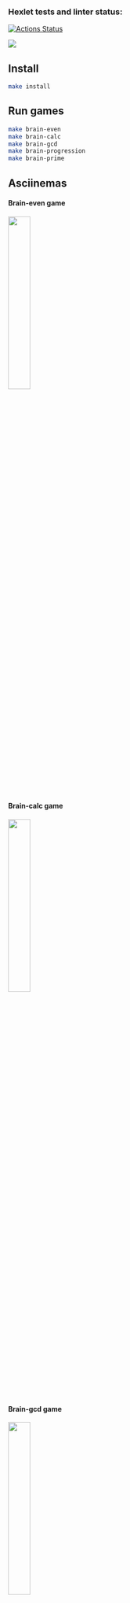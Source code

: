 ### Hexlet tests and linter status:
[![Actions Status](https://github.com/SKornya/frontend-project-44/workflows/hexlet-check/badge.svg)](https://github.com/SKornya/frontend-project-44/actions)

<a href="https://codeclimate.com/github/SKornya/frontend-project-44/maintainability"><img src="https://api.codeclimate.com/v1/badges/9795e25576592b6e5787/maintainability" /></a>

## Install

```bash
make install
```

## Run games

```bash
make brain-even
make brain-calc
make brain-gcd
make brain-progression
make brain-prime
```

## Asciinemas

#### Brain-even game

<a href="https://asciinema.org/a/FfUCKrdMcr967zGn7cKciwqep" target="_blank">
   <img src="https://asciinema.org/a/FfUCKrdMcr967zGn7cKciwqep.svg" style="width: 30% "/>
</a>

#### Brain-calc game

<a href="https://asciinema.org/a/RrMcbEvwc1M1hA3ATmFMVqAX6" target="_blank">
   <img src="https://asciinema.org/a/RrMcbEvwc1M1hA3ATmFMVqAX6.svg" style="width: 30% "/>
</a>

#### Brain-gcd game

<a href="https://asciinema.org/a/GOgxlbAJLQC3j9lZYHqZCrpDx" target="_blank">
   <img src="https://asciinema.org/a/GOgxlbAJLQC3j9lZYHqZCrpDx.svg" style="width: 30% "/>
</a>

#### Brain-progression game

<a href="https://asciinema.org/a/3PtWgOdsffQj2DNElIBuBKq4r" target="_blank">
   <img src="https://asciinema.org/a/3PtWgOdsffQj2DNElIBuBKq4r.svg" style="width: 30% "/>
</a>

#### Brain-prime game

<a href="https://asciinema.org/a/F2oswCDvyHF6FsNQ716Vupbjh" target="_blank">
   <img src="https://asciinema.org/a/F2oswCDvyHF6FsNQ716Vupbjh.svg" style="width: 30% "/>
</a>

